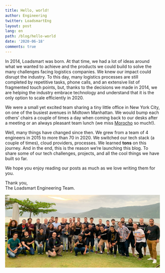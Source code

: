 ```yaml
---
title: Hello, world!
author: Engineering
twitter: LoadsmartEng
layout: post
lang: en
path: /blog/hello-world
date: '2020-06-18'
comments: true
---
```


In 2014, Loadsmart was born. At that time, we had a lot of ideas around what we wanted to achieve and the products we could build to solve the many challenges facing logistics companies. We knew our impact could disrupt the industry. To this day, many logistics processes are still completed by repetitive tasks, phone calls, and an extensive list of fragmented touch points, but, thanks to the decisions we made in 2014, we are helping the industry embrace technology and understand that it is the only option to scale efficiently in 2020.

We were a small yet excited team sharing a tiny little office in New York City, on one of the busiest avenues in Midtown Manhattan. We would bump each others’ chairs a couple of times a day when coming back to our desks after a meeting or an always pleasant team lunch (we miss [Morocho](https://www.yelp.com/biz/morocho-peruvian-fusion-new-york) so much!).

Well, many things have changed since then. We grew from a team of 4 engineers in 2015 to more than 70 in 2020. We switched our tech stack (a couple of times), cloud providers, processes. We learned **tons** on this journey. And in the end, this is the reason we’re launching this blog. To share some of our tech challenges, projects, and all the cool things we have built so far.

We hope you enjoy reading our posts as much as we love writing them for you.

Thank you,  
The Loadsmart Engineering Team.

![Part of Loadsmart's Engineering Team](./engineering-team.jpg)
